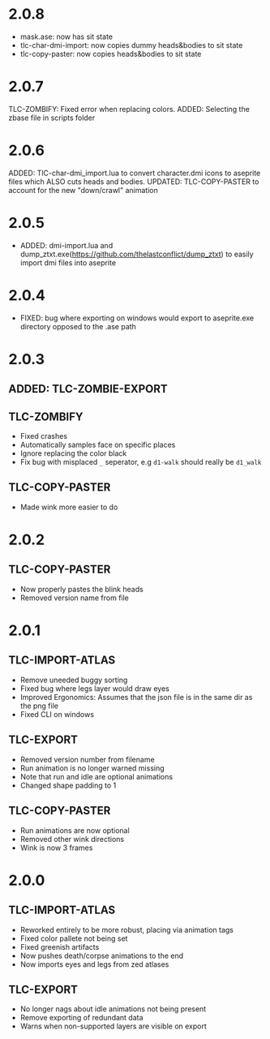 # 2.0.8
+ mask.ase: now has sit state
+ tlc-char-dmi-import: now copies dummy heads&bodies to sit state
+ tlc-copy-paster: now copies heads&bodies to sit state

# 2.0.7
TLC-ZOMBIFY: Fixed error when replacing colors. 
    ADDED: Selecting the zbase file in scripts folder

# 2.0.6
ADDED: TlC-char-dmi_import.lua to convert character.dmi icons to aseprite files which ALSO cuts heads and bodies.
UPDATED: TLC-COPY-PASTER to account for the new "down/crawl" animation

# 2.0.5
* ADDED: dmi-import.lua and dump_ztxt.exe(https://github.com/thelastconflict/dump_ztxt) to easily import dmi files into aseprite

# 2.0.4
* FIXED: bug where exporting on windows would export to aseprite.exe directory opposed to the .ase path

# 2.0.3
## ADDED: TLC-ZOMBIE-EXPORT
## TLC-ZOMBIFY
* Fixed crashes
* Automatically samples face on specific places
* Ignore replacing the color black
* Fix bug with misplaced `_` seperator, e.g `d1-walk` should really be `d1_walk`
## TLC-COPY-PASTER
* Made wink more easier to do

# 2.0.2
## TLC-COPY-PASTER
* Now properly pastes the blink heads
* Removed version name from file

# 2.0.1
## TLC-IMPORT-ATLAS
* Remove uneeded buggy sorting
* Fixed bug where legs layer would draw eyes
* Improved Ergonomics: Assumes that the json file is in the same dir as the png file
* Fixed CLI on windows

## TLC-EXPORT
* Removed version number from filename
* Run animation is no longer warned missing
* Note that run and idle are optional animations
* Changed shape padding to 1

## TLC-COPY-PASTER
* Run animations are now optional
* Removed other wink directions
* Wink is now 3 frames

# 2.0.0
## TLC-IMPORT-ATLAS
* Reworked entirely to be more robust, placing via animation tags
* Fixed color pallete not being set
* Fixed greenish artifacts
* Now pushes death/corpse animations to the end
* Now imports eyes and legs from zed atlases

## TLC-EXPORT
* No longer nags about idle animations not being present
* Remove exporting of redundant data
* Warns when non-supported layers are visible on export 
